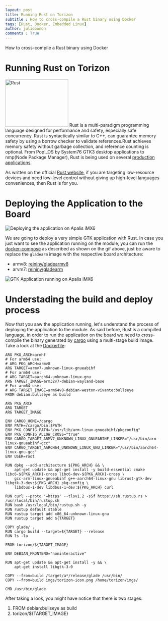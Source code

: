 ```yaml
---
layout: post
title: Running Rust on Torizon
subtitle : How to cross-compile a Rust binary using Docker
tags: [Rust, Docker, Embedded Linux]
author: juliobonon
comments : True
---
```


How to cross-compile a Rust binary using Docker

# Running Rust on Torizon # 

<img src="https://rustacean.net/assets/rustacean-flat-happy.png" alt="Rust" width="200" height="150" />  Rust is a multi-paradigm programming language designed for performance and safety, especially safe concurrency. Rust is syntactically similar to C++, can guarantee memory safety by using a borrow checker to validate references.Rust achieves memory safety without garbage collection, and reference counting is optional. From Pop!_OS by System76 GTK3 desktop applications to nmp(Node Package Manager), Rust is being used on several [production applications](https://www.rust-lang.org/pt-BR/production/users).

As written on the official [Rust website](https://www.rust-lang.org/), if you are targeting low-resource devices and need low-level control without giving up high-level languages conveniences, then Rust is for you.

# Deploying the Application to the Board #

![Deploying the application on Apalis iMX6](https://docs.toradex.com/109253-rust-gtk.gif?v=2)

We are going to deploy a very simple GTK application with Rust. In case you just want to see the application running on the module, you can run the [docker-compose](https://github.com/juliobonon/rustarm/blob/master/gtk-rs/docker-compose.yaml) as described as shown on the gif above, just be aware to replace the `gladearm` image with the respective board architecture:

- armv8: [reininy/gladearmv8](https://hub.docker.com/repository/docker/reininy/gladearmv8)
- arvm7: [reininy/gladearm](https://hub.docker.com/repository/docker/reininy/gladearm)

![GTK Application running on Apalis iMX6](https://docs.toradex.com/109258-gtk-rs-on-torizon.png?w=600)

# Understading the build and deploy process #

Now that you saw the application running, let's understand the process of deploying the application to the module. As said before, Rust is a compilled language, in order to run the application on the board we need to cross-compile the binary generated by [cargo](https://doc.rust-lang.org/book/ch01-03-hello-cargo.html) using a multi-stage build image. Take a look at the [Dockerfile](https://github.com/juliobonon/rustarm/blob/master/gtk-rs/Dockerfile):

```
ARG PKG_ARCH=armhf
# For arm64 use:
# ARG PKG_ARCH=armv8
ARG TARGET=armv7-unknown-linux-gnueabihf
# For arm64 use:
# ARG TARGET=aarch64-unknown-linux-gnu
ARG TARGET_IMAGE=arm32v7-debian-wayland-base
# For arm64 use:
# ARG TARGET_IMAGE=arm64v8-debian-weston-vivante:bullseye
FROM debian:bullseye as build

ARG PKG_ARCH
ARG TARGET
ARG TARGET_IMAGE

ENV CARGO_HOME=/cargo
ENV PATH=/cargo/bin:$PATH
ENV PKG_CONFIG_PATH="/usr/lib/arm-linux-gnueabihf/pkgconfig"
ENV PKG_CONFIG_ALLOW_CROSS="true"
ENV CARGO_TARGET_ARMV7_UNKNOWN_LINUX_GNUEABIHF_LINKER="/usr/bin/arm-linux-gnueabihf-gcc"
ENV CARGO_TARGET_AARCH64_UNKNOWN_LINUX_GNU_LINKER="/usr/bin/aarch64-linux-gnu-gcc"
ENV USER=root

RUN dpkg --add-architecture ${PKG_ARCH} && \
    apt-get update && apt-get install -y build-essential cmake libc6-${PKG_ARCH}-cross libc6-dev-${PKG_ARCH}-cross \
    gcc-arm-linux-gnueabihf g++-aarch64-linux-gnu librust-gtk-dev libgtk-3-dev:${PKG_ARCH} pkg-config \
    libdbus-1-dev libdbus-1-dev:${PKG_ARCH} curl

RUN curl --proto '=https' --tlsv1.2 -sSf https://sh.rustup.rs > /usr/local/bin/rustup.sh
RUN bash /usr/local/bin/rustup.sh -y
RUN rustup default stable
RUN rustup target add x86_64-unknown-linux-gnu
RUN rustup target add ${TARGET}

COPY glade/ .
RUN cargo build --target=${TARGET} --release
RUN ls -la

FROM torizon/${TARGET_IMAGE}

ENV DEBIAN_FRONTEND="noninteractive"

RUN apt-get update && apt-get install -y && \
    apt-get install libgtk-3-0

COPY --from=build /target/a*/release/glade /usr/bin/
COPY --from=build imgs/torizon-icon.png /home/torizon/imgs/

CMD /usr/bin/glade
```

After taking a look, you might have notice that there is two stages:

1. FROM debian:bullseye as build
2. torizon/${TARGET_IMAGE}
